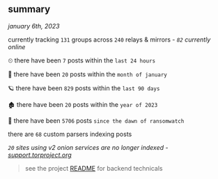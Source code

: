
## summary
_january 6th, 2023_

currently tracking `131` groups across `240` relays & mirrors - _`82` currently online_

⏲ there have been `7` posts within the `last 24 hours`

🦈 there have been `20` posts within the `month of january`

🪐 there have been `829` posts within the `last 90 days`

🏚 there have been `20` posts within the `year of 2023`

🦕 there have been `5706` posts `since the dawn of ransomwatch`

there are `68` custom parsers indexing posts

_`20` sites using v2 onion services are no longer indexed - [support.torproject.org](https://support.torproject.org/onionservices/v2-deprecation/)_

> see the project [README](https://github.com/joshhighet/ransomwatch#ransomwatch--) for backend technicals
